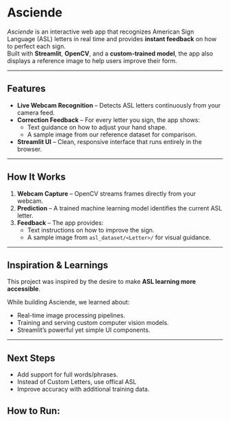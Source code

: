 # Asciende

_Asciende_ is an interactive web app that recognizes American Sign Language (ASL) letters in real time and provides **instant feedback** on how to perfect each sign.  
Built with **Streamlit**, **OpenCV**, and a **custom-trained model**, the app also displays a reference image to help users improve their form.

---

##  Features
- **Live Webcam Recognition** – Detects ASL letters continuously from your camera feed.
- **Correction Feedback** – For every letter you sign, the app shows:
  - Text guidance on how to adjust your hand shape.
  - A sample image from our reference dataset for comparison.
- **Streamlit UI** – Clean, responsive interface that runs entirely in the browser.

---

##  How It Works

1. **Webcam Capture** – OpenCV streams frames directly from your webcam.  
2. **Prediction** – A trained machine learning model identifies the current ASL letter.  
3. **Feedback** – The app provides:  
   - Text instructions on how to improve the sign.  
   - A sample image from `asl_dataset/<Letter>/` for visual guidance.  

---

##  Inspiration & Learnings

This project was inspired by the desire to make **ASL learning more accessible**.  

While building Asciende, we learned about:  
- Real-time image processing pipelines.  
- Training and serving custom computer vision models.  
- Streamlit’s powerful yet simple UI components.  

---

##  Next Steps

- Add support for full words/phrases.
- Instead of Custom Letters, use offical ASL 
- Improve accuracy with additional training data.  


## How to Run:





